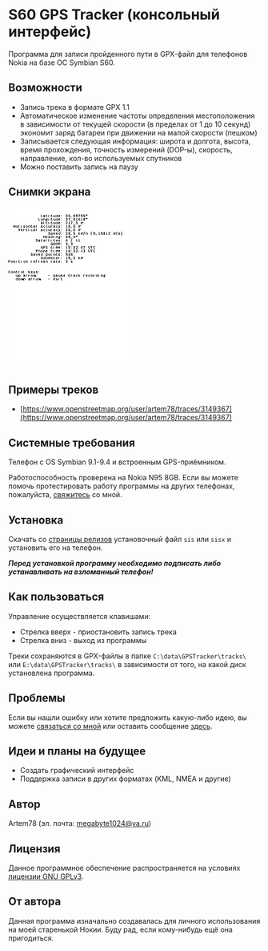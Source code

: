 # S60 GPS Tracker (консольный интерфейс)
Программа для записи пройденного пути в GPX-файл для телефонов Nokia на базе ОС Symbian S60.

## Возможности
* Запись трека в формате GPX 1.1
* Автоматическое изменение частоты определения местоположения в зависимости от текущей скорости (в пределах от 1 до 10 секунд) экономит заряд батареи при движении на малой скорости (пешком)
* Записывается следующая информация: широта и долгота, высота, время прохождения, точность измерений (DOP-ы), скорость, направление, кол-во используемых спутников
* Можно поставить запись на паузу

## Снимки экрана
<kbd>![Экран программы во время работы](screenshot.png)</kbd>

## Примеры треков
* [https://www.openstreetmap.org/user/artem78/traces/3149367](https://www.openstreetmap.org/user/artem78/traces/3149367)

## Системные требования
Телефон с ОS Symbian 9.1-9.4 и встроенным GPS-приёмником.

Работоспособность проверена на Nokia N95 8GB. Если вы можете помочь протестировать работу программы на других телефонах, пожалуйста, [свяжитесь](#author) со мной.

## Установка
Скачать со [страницы релизов](../../releases) установочный файл `sis` или `sisx` и установить его на телефон.

***Перед установкой программу необходимо подписать либо устанавливать на взломанный телефон!***

## Как пользоваться
Управление осуществляется клавишами:

* Стрелка вверх - приостановить запись трека
* Стрелка вниз - выход из программы

Треки сохраняются в GPX-файлы в папке `C:\data\GPSTracker\tracks\` или `E:\data\GPSTracker\tracks\` в зависимости от того, на какой диск установлена программа.

## Проблемы
Если вы нашли ошибку или хотите предложить какую-либо идею, вы можете [связаться со мной](#author) или оставить сообщение [здесь](../../issues).

## Идеи и планы на будущее
* Создать графический интерфейс
* Поддержка записи в других форматах (KML, NMEA и другие)

<a name="author"></a>
## Автор
Artem78 (эл. почта: [megabyte1024@ya.ru](mailto:megabyte1024@ya.ru))

## Лицензия
Данное программное обеспечение распространяется на условиях [лицензии GNU GPLv3](LICENSE).

## От автора
Данная программа изначально создавалась для личного использования на моей старенькой Нокии. Буду рад, если кому-нибудь ещё она пригодиться.